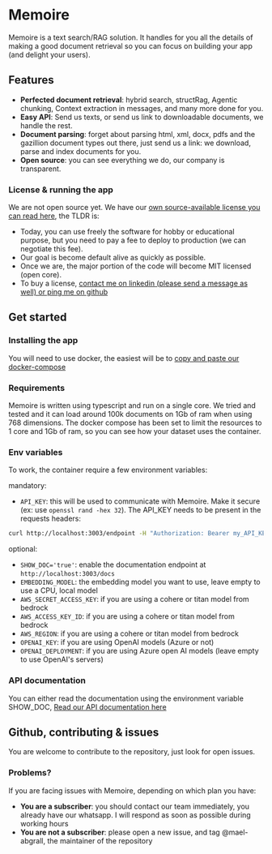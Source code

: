 # Memoire

Memoire is a text search/RAG solution. It handles for you all the details of making a good document retrieval so you can focus on building your app (and delight your users).

## Features

- **Perfected document retrieval**: hybrid search, structRag, Agentic chunking, Context extraction in messages, and many more done for you.
- **Easy API**: Send us texts, or send us link to downloadable documents, we handle the rest.
- **Document parsing**: forget about parsing html, xml, docx, pdfs and the gazillion document types out there, just send us a link: we download, parse and index documents for you.
- **Open source**: you can see everything we do, our company is transparent.

### License & running the app

We are not open source yet. We have our [own source-available license you can read here](./LICENSE), the TLDR is:

- Today, you can use freely the software for hobby or educational purpose, but you need to pay a fee to deploy to production (we can negotiate this fee).
- Our goal is become default alive as quickly as possible.
- Once we are, the major portion of the code will become MIT licensed (open core).
- To buy a license, [contact me on linkedin (please send a message as well) or ping me on github](https://www.linkedin.com/in/mael-abgrall/)

## Get started

### Installing the app

You will need to use docker, the easiest will be to [copy and paste our docker-compose](docker/docker-compose.yml)

### Requirements

Memoire is written using typescript and run on a single core. We tried and tested and it can load around 100k documents on 1Gb of ram when using 768 dimensions.
The docker compose has been set to limit the resources to 1 core and 1Gb of ram, so you can see how your dataset uses the container.

### Env variables

To work, the container require a few environment variables:

mandatory:

- `API_KEY`: this will be used to communicate with Memoire. Make it secure (ex: use `openssl rand -hex 32`). The API_KEY needs to be present in the requests headers:

```bash
curl http://localhost:3003/endpoint -H "Authorization: Bearer my_API_KEY"
```

optional:

- `SHOW_DOC='true'`: enable the documentation endpoint at `http://localhost:3003/docs`
- `EMBEDDING_MODEL`: the embedding model you want to use, leave empty to use a CPU, local model
- `AWS_SECRET_ACCESS_KEY`: if you are using a cohere or titan model from bedrock
- `AWS_ACCESS_KEY_ID`: if you are using a cohere or titan model from bedrock
- `AWS_REGION`: if you are using a cohere or titan model from bedrock
- `OPENAI_KEY`: if you are using OpenAI models (Azure or not)
- `OPENAI_DEPLOYMENT`: if you are using Azure open AI models (leave empty to use OpenAI's servers)

### API documentation

You can either read the documentation using the environment variable SHOW_DOC,
[Read our API documentation here](https://memoire.apidocumentation.com/)

## Github, contributing & issues

You are welcome to contribute to the repository, just look for open issues.

### Problems?

If you are facing issues with Memoire, depending on which plan you have:

- **You are a subscriber**: you should contact our team immediately, you already have our whatsapp. I will respond as soon as possible during working hours
- **You are not a subscriber**: please open a new issue, and tag @mael-abgrall, the maintainer of the repository

